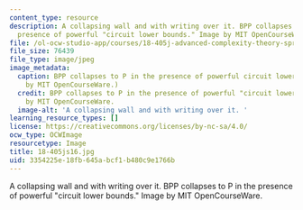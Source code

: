 ```yaml
---
content_type: resource
description: A collapsing wall and with writing over it. BPP collapses to P in the
  presence of powerful "circuit lower bounds." Image by MIT OpenCourseWare.
file: /ol-ocw-studio-app/courses/18-405j-advanced-complexity-theory-spring-2016/3354225e18fb645abcf1b480c9e1766b_18-405js16.jpg
file_size: 76439
file_type: image/jpeg
image_metadata:
  caption: BPP collapses to P in the presence of powerful circuit lower bounds. (Image
    by MIT OpenCourseWare.)
  credit: BPP collapses to P in the presence of powerful "circuit lower bounds." Image
    by MIT OpenCourseWare.
  image-alt: 'A collapsing wall and with writing over it. '
learning_resource_types: []
license: https://creativecommons.org/licenses/by-nc-sa/4.0/
ocw_type: OCWImage
resourcetype: Image
title: 18-405js16.jpg
uid: 3354225e-18fb-645a-bcf1-b480c9e1766b
---
```

A collapsing wall and with writing over it. BPP collapses to P in the presence of powerful "circuit lower bounds." Image by MIT OpenCourseWare.